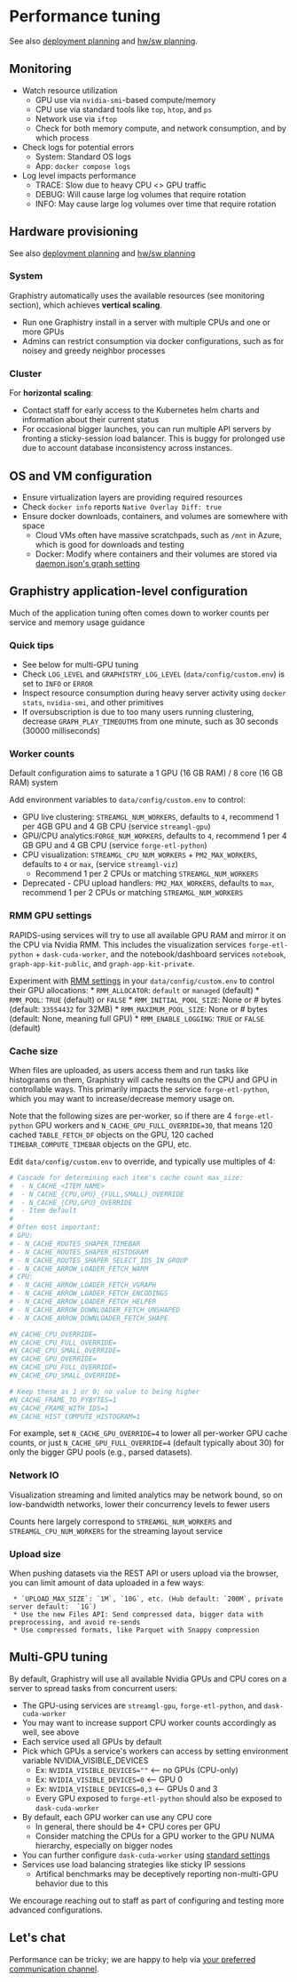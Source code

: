 # Performance tuning

See also [deployment planning](../planning/deployment-planning.md) and [hw/sw planning](../planning/hardware-software.md).

## Monitoring

* Watch resource utilization
  * GPU use via `nvidia-smi`-based compute/memory
  * CPU use via standard tools like `top`, `htop`, and `ps`
  * Network use via `iftop`
  * Check for both memory compute, and network consumption, and by which process 
* Check logs for potential errors
  * System: Standard OS logs
  * App: `docker compose logs`
* Log level impacts performance
  * TRACE: Slow due to heavy CPU <> GPU traffic
  * DEBUG: Will cause large log volumes that require rotation
  * INFO: May cause large log volumes over time that require rotation

## Hardware provisioning

See also [deployment planning](../planning/deployment-planning.md) and [hw/sw planning](../planning/hardware-software.md)

### System

Graphistry automatically uses the available resources (see monitoring section), which achieves **vertical scaling**.

* Run one Graphistry install in a server with multiple CPUs and one or more GPUs
* Admins can restrict consumption via docker configurations, such as for noisey and greedy neighbor processes

### Cluster 

For **horizontal scaling**:

* Contact staff for early access to the Kubernetes helm charts and information about their current status
* For occasional bigger launches, you can run multiple API servers by fronting a sticky-session load balancer. This is buggy for prolonged use due to account database inconsistency across instances.

## OS and VM configuration

* Ensure virtualization layers are providing required resources
* Check `docker info` reports `Native Overlay Diff: true`
* Ensure docker downloads, containers, and volumes are somewhere with space
  * Cloud VMs often have massive scratchpads, such as `/mnt` in Azure, which is good for downloads and testing
  * Docker: Modify where containers and their volumes are stored via [daemon.json's graph setting](https://stackoverflow.com/questions/24309526/how-to-change-the-docker-image-installation-directory/34731550#34731550)



## Graphistry application-level configuration

Much of the application tuning often comes down to worker counts per service and memory usage guidance

### Quick tips
* See below for multi-GPU tuning
* Check `LOG_LEVEL` and `GRAPHISTRY_LOG_LEVEL` (`data/config/custom.env`) is set to `INFO` or `ERROR`
* Inspect resource consumption during heavy server activity using `docker stats`, `nvidia-smi`, and other primitives 
* If oversubscription is due to too many users running clustering, decrease `GRAPH_PLAY_TIMEOUTMS` from one minute, such as 30 seconds (30000 milliseconds)

### Worker counts

Default configuration aims to saturate a 1 GPU (16 GB RAM) / 8 core (16 GB RAM) system

Add environment variables to `data/config/custom.env` to control:
  * GPU live clustering: `STREAMGL_NUM_WORKERS`, defaults to `4`, recommend 1 per 4GB GPU and 4 GB CPU (service `streamgl-gpu`)
  * GPU/CPU analytics:`FORGE_NUM_WORKERS`, defaults to `4`, recommend 1 per 4 GB GPU and 4 GB CPU (service `forge-etl-python`)
  * CPU visualization: `STREAMGL_CPU_NUM_WORKERS` + `PM2_MAX_WORKERS`, defaults to `4` or `max`, (service `streamgl-viz`)
    * Recommend 1 per 2 CPUs or matching `STREAMGL_NUM_WORKERS`
  * Deprecated - CPU upload handlers: `PM2_MAX_WORKERS`, defaults to `max`, recommend 1 per 2 CPUs or matching `STREAMGL_NUM_WORKERS`

### RMM GPU settings

RAPIDS-using services will try to use all available GPU RAM and mirror it on the CPU via Nvidia RMM. This includes the visualization services `forge-etl-python` + `dask-cuda-worker`, and the notebook/dashboard services `notebook`, `graph-app-kit-public`, and `graph-app-kit-private`. 

Experiment with [RMM settings](https://github.com/rapidsai/rmm) in your `data/config/custom.env` to control their GPU allocations:
      * `RMM_ALLOCATOR`: `default` or `managed` (default)
      * `RMM_POOL`: `TRUE` (default) or `FALSE`
      * `RMM_INITIAL_POOL_SIZE`: None or # bytes (default: `33554432` for 32MB)
      * `RMM_MAXIMUM_POOL_SIZE`: None or # bytes (default: None, meaning full GPU)
      * `RMM_ENABLE_LOGGING`: `TRUE` or `FALSE` (default)

### Cache size

When files are uploaded, as users access them and run tasks like histograms on them, Graphistry will cache results on the CPU and GPU in controllable ways. This primarily impacts the service `forge-etl-python`, which you may want to increase/decrease memory usage on.

Note that the following sizes are per-worker, so if there are 4 `forge-etl-python` GPU workers and `N_CACHE_GPU_FULL_OVERRIDE=30`, that means 120 cached `TABLE_FETCH_DF` objects on the GPU, 120 cached `TIMEBAR_COMPUTE_TIMEBAR` objects on the GPU, etc.

Edit `data/config/custom.env` to override, and typically use multiples of 4:

```bash
# Cascade for determining each item's cache count max_size:
#  - N_CACHE_<ITEM_NAME>
#  - N_CACHE_{CPU,GPU}_{FULL,SMALL}_OVERRIDE
#  - N_CACHE_{CPU,GPU}_OVERRIDE
#  - Item default
#
# Often most important:
# GPU:
# - N_CACHE_ROUTES_SHAPER_TIMEBAR
# - N_CACHE_ROUTES_SHAPER_HISTOGRAM
# - N_CACHE_ROUTES_SHAPER_SELECT_IDS_IN_GROUP
# - N_CACHE_ARROW_LOADER_FETCH_WARM
# CPU:
# - N_CACHE_ARROW_LOADER_FETCH_VGRAPH
# - N_CACHE_ARROW_LOADER_FETCH_ENCODINGS
# - N_CACHE_ARROW_LOADER_FETCH_HELPER
# - N_CACHE_ARROW_DOWNLOADER_FETCH_UNSHAPED
# - N_CACHE_ARROW_DOWNLOADER_FETCH_SHAPE

#N_CACHE_CPU_OVERRIDE=
#N_CACHE_CPU_FULL_OVERRIDE=
#N_CACHE_CPU_SMALL_OVERRIDE=
#N_CACHE_GPU_OVERRIDE=
#N_CACHE_GPU_FULL_OVERRIDE=
#N_CACHE_GPU_SMALL_OVERRIDE=

# Keep these as 1 or 0; no value to being higher
#N_CACHE_FRAME_TO_PYBYTES=1
#N_CACHE_FRAME_WITH_IDS=1
#N_CACHE_HIST_COMPUTE_HISTOGRAM=1
```

For example, set `N_CACHE_GPU_OVERRIDE=4` to lower all per-worker GPU cache counts, or just `N_CACHE_GPU_FULL_OVERRIDE=4` (default typically about 30) for only the bigger GPU pools (e.g., parsed datasets).

### Network IO

Visualization streaming and limited analytics may be network bound, so on low-bandwidth networks, lower their concurrency levels to fewer users

Counts here largely correspond to `STREAMGL_NUM_WORKERS` and `STREAMGL_CPU_NUM_WORKERS` for the streaming layout service

### Upload size

When pushing datasets via the REST API or users upload via the browser, you can limit amount of data uploaded in a few ways:

     * `UPLOAD_MAX_SIZE`: `1M`, `10G`, etc. (Hub default: `200M`, private server default:  `1G`)
     * Use the new Files API: Send compressed data, bigger data with preprocessing, and avoid re-sends
     * Use compressed formats, like Parquet with Snappy compression


## Multi-GPU tuning

By default, Graphistry will use all available Nvidia GPUs and CPU cores on a server to spread tasks from concurrent users:

* The GPU-using services are `streamgl-gpu`, `forge-etl-python`, and `dask-cuda-worker`
* You may want to increase support CPU worker counts accordingly as well, see above
* Each service used all GPUs by default
* Pick which GPUs a service's workers can access by setting environment variable NVIDIA_VISIBLE_DEVICES
  * Ex: `NVIDIA_VISIBLE_DEVICES=""` <-- no GPUs (CPU-only)
  * Ex: `NVIDIA_VISIBLE_DEVICES=0` <-- GPU 0
  * Ex: `NVIDIA_VISIBLE_DEVICES=0,3` <-- GPUs 0 and 3
  * Every GPU exposed to `forge-etl-python` should also be exposed to `dask-cuda-worker`
* By default, each GPU worker can use any CPU core
  * In general, there should be 4+ CPU cores per GPU
  * Consider matching the CPUs for a GPU worker to the GPU NUMA hierarchy, especially on bigger nodes
* You can further configure `dask-cuda-worker` using [standard settings](https://dask-cuda.readthedocs.io/en/stable/worker.html)
* Services use load balancing strategies like sticky IP sessions
  * Artifical benchmarks may be deceptively reporting non-multi-GPU behavior due to this

We encourage reaching out to staff as part of configuring and testing more advanced configurations.

## Let's chat

Performance can be tricky; we are happy to help via [your preferred communication channel](https://www.graphistry.com/support).
